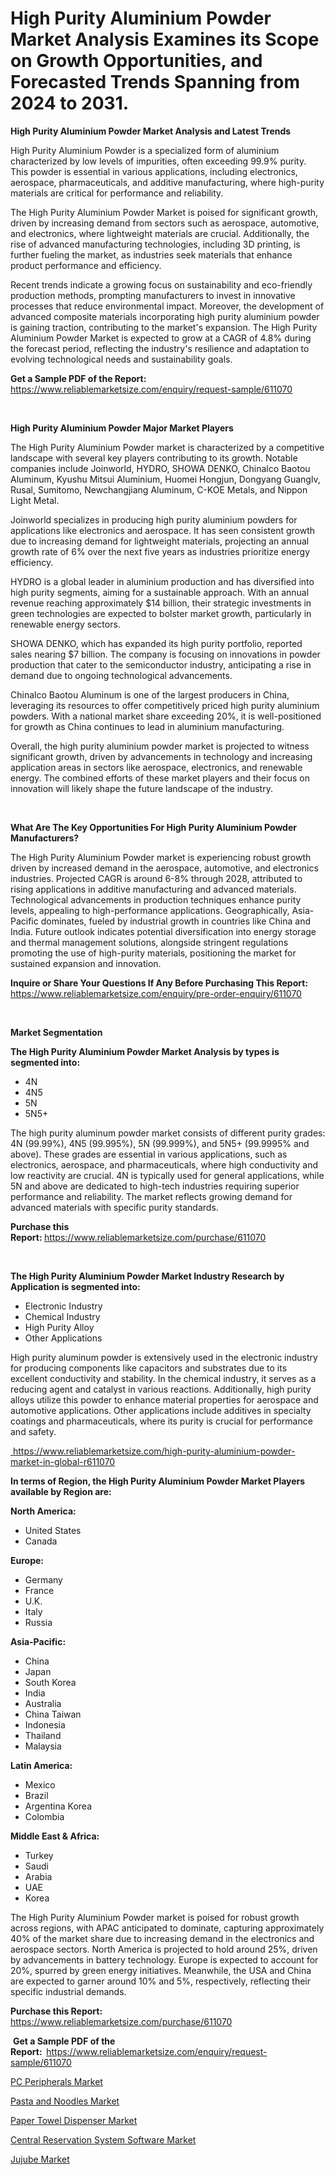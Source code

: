 <p><h1>High Purity Aluminium Powder Market Analysis Examines its Scope on Growth Opportunities, and Forecasted Trends Spanning from 2024 to 2031.</h1></p><p><strong>High Purity Aluminium Powder Market Analysis and Latest Trends</strong></p>
<p><p>High Purity Aluminium Powder is a specialized form of aluminium characterized by low levels of impurities, often exceeding 99.9% purity. This powder is essential in various applications, including electronics, aerospace, pharmaceuticals, and additive manufacturing, where high-purity materials are critical for performance and reliability.</p><p>The High Purity Aluminium Powder Market is poised for significant growth, driven by increasing demand from sectors such as aerospace, automotive, and electronics, where lightweight materials are crucial. Additionally, the rise of advanced manufacturing technologies, including 3D printing, is further fueling the market, as industries seek materials that enhance product performance and efficiency.</p><p>Recent trends indicate a growing focus on sustainability and eco-friendly production methods, prompting manufacturers to invest in innovative processes that reduce environmental impact. Moreover, the development of advanced composite materials incorporating high purity aluminium powder is gaining traction, contributing to the market's expansion. The High Purity Aluminium Powder Market is expected to grow at a CAGR of 4.8% during the forecast period, reflecting the industry's resilience and adaptation to evolving technological needs and sustainability goals.</p></p>
<p><strong>Get a Sample PDF of the Report:&nbsp;</strong> <a href="https://www.reliablemarketsize.com/enquiry/request-sample/611070?utm_campaign=1131&utm_medium=2&utm_source=Github&utm_content=ia&utm_term=18112024&utm_id=high-purity-aluminium-powder">https://www.reliablemarketsize.com/enquiry/request-sample/611070</a></p>
<p>&nbsp;</p>
<p><strong>High Purity Aluminium Powder Major Market Players</strong></p>
<p><p>The High Purity Aluminium Powder market is characterized by a competitive landscape with several key players contributing to its growth. Notable companies include Joinworld, HYDRO, SHOWA DENKO, Chinalco Baotou Aluminum, Kyushu Mitsui Aluminium, Huomei Hongjun, Dongyang Guanglv, Rusal, Sumitomo, Newchangjiang Aluminum, C-KOE Metals, and Nippon Light Metal.</p><p>Joinworld specializes in producing high purity aluminium powders for applications like electronics and aerospace. It has seen consistent growth due to increasing demand for lightweight materials, projecting an annual growth rate of 6% over the next five years as industries prioritize energy efficiency.</p><p>HYDRO is a global leader in aluminium production and has diversified into high purity segments, aiming for a sustainable approach. With an annual revenue reaching approximately $14 billion, their strategic investments in green technologies are expected to bolster market growth, particularly in renewable energy sectors.</p><p>SHOWA DENKO, which has expanded its high purity portfolio, reported sales nearing $7 billion. The company is focusing on innovations in powder production that cater to the semiconductor industry, anticipating a rise in demand due to ongoing technological advancements.</p><p>Chinalco Baotou Aluminum is one of the largest producers in China, leveraging its resources to offer competitively priced high purity aluminium powders. With a national market share exceeding 20%, it is well-positioned for growth as China continues to lead in aluminium manufacturing.</p><p>Overall, the high purity aluminium powder market is projected to witness significant growth, driven by advancements in technology and increasing application areas in sectors like aerospace, electronics, and renewable energy. The combined efforts of these market players and their focus on innovation will likely shape the future landscape of the industry.</p></p>
<p>&nbsp;</p>
<p><strong>What Are The Key Opportunities For High Purity Aluminium Powder Manufacturers?</strong></p>
<p><p>The High Purity Aluminium Powder market is experiencing robust growth driven by increased demand in the aerospace, automotive, and electronics industries. Projected CAGR is around 6-8% through 2028, attributed to rising applications in additive manufacturing and advanced materials. Technological advancements in production techniques enhance purity levels, appealing to high-performance applications. Geographically, Asia-Pacific dominates, fueled by industrial growth in countries like China and India. Future outlook indicates potential diversification into energy storage and thermal management solutions, alongside stringent regulations promoting the use of high-purity materials, positioning the market for sustained expansion and innovation.</p></p>
<p><strong>Inquire or Share Your Questions If Any Before Purchasing This Report:</strong> <a href="https://www.reliablemarketsize.com/enquiry/pre-order-enquiry/611070?utm_campaign=1131&utm_medium=2&utm_source=Github&utm_content=ia&utm_term=18112024&utm_id=high-purity-aluminium-powder">https://www.reliablemarketsize.com/enquiry/pre-order-enquiry/611070</a></p>
<p>&nbsp;</p>
<p><strong>Market Segmentation</strong></p>
<p><strong>The High Purity Aluminium Powder Market Analysis by types is segmented into:</strong></p>
<p><ul><li>4N</li><li>4N5</li><li>5N</li><li>5N5+</li></ul></p>
<p><p>The high purity aluminum powder market consists of different purity grades: 4N (99.99%), 4N5 (99.995%), 5N (99.999%), and 5N5+ (99.9995% and above). These grades are essential in various applications, such as electronics, aerospace, and pharmaceuticals, where high conductivity and low reactivity are crucial. 4N is typically used for general applications, while 5N and above are dedicated to high-tech industries requiring superior performance and reliability. The market reflects growing demand for advanced materials with specific purity standards.</p></p>
<p><strong>Purchase this Report:&nbsp;</strong><a href="https://www.reliablemarketsize.com/purchase/611070?utm_campaign=1131&utm_medium=2&utm_source=Github&utm_content=ia&utm_term=18112024&utm_id=high-purity-aluminium-powder">https://www.reliablemarketsize.com/purchase/611070</a></p>
<p>&nbsp;</p>
<p><strong>The High Purity Aluminium Powder Market Industry Research by Application is segmented into:</strong></p>
<p><ul><li>Electronic Industry</li><li>Chemical Industry</li><li>High Purity Alloy</li><li>Other Applications</li></ul></p>
<p><p>High purity aluminum powder is extensively used in the electronic industry for producing components like capacitors and substrates due to its excellent conductivity and stability. In the chemical industry, it serves as a reducing agent and catalyst in various reactions. Additionally, high purity alloys utilize this powder to enhance material properties for aerospace and automotive applications. Other applications include additives in specialty coatings and pharmaceuticals, where its purity is crucial for performance and safety.</p></p>
<p><a href="https://www.reliablemarketsize.com/high-purity-aluminium-powder-market-in-global-r611070?utm_campaign=1131&utm_medium=2&utm_source=Github&utm_content=ia&utm_term=18112024&utm_id=high-purity-aluminium-powder">&nbsp;https://www.reliablemarketsize.com/high-purity-aluminium-powder-market-in-global-r611070</a></p>
<p><strong>In terms of Region, the High Purity Aluminium Powder Market Players available by Region are:</strong></p>
<p>
    <p> <strong> North America: </strong>
        <ul>
            <li>United States</li>
            <li>Canada</li>
        </ul>
        </p> 
    <p> <strong> Europe: </strong>
        <ul>
            <li>Germany</li>
            <li>France</li>
            <li>U.K.</li>
            <li>Italy</li>
            <li>Russia</li>
        </ul>
        </p> 
    <p> <strong> Asia-Pacific: </strong>
        <ul>
            <li>China</li>
            <li>Japan</li>
            <li>South Korea</li>
            <li>India</li>
            <li>Australia</li>
            <li>China Taiwan</li>
            <li>Indonesia</li>
            <li>Thailand</li>
            <li>Malaysia</li>
        </ul>
        </p> 
    <p> <strong> Latin America: </strong>
        <ul>
            <li>Mexico</li>
            <li>Brazil</li>
            <li>Argentina Korea</li>
            <li>Colombia</li>
        </ul>
        </p> 
    <p> <strong> Middle East & Africa: </strong>
        <ul>
            <li>Turkey</li>
            <li>Saudi</li>
            <li>Arabia</li>
            <li>UAE</li>
            <li>Korea</li>
        </ul>
    </p>
    </p>
<p><p>The High Purity Aluminium Powder market is poised for robust growth across regions, with APAC anticipated to dominate, capturing approximately 40% of the market share due to increasing demand in the electronics and aerospace sectors. North America is projected to hold around 25%, driven by advancements in battery technology. Europe is expected to account for 20%, spurred by green energy initiatives. Meanwhile, the USA and China are expected to garner around 10% and 5%, respectively, reflecting their specific industrial demands.</p></p>
<p><strong>Purchase this Report: </strong><a href="https://www.reliablemarketsize.com/purchase/611070?utm_campaign=1131&utm_medium=2&utm_source=Github&utm_content=ia&utm_term=18112024&utm_id=high-purity-aluminium-powder">https://www.reliablemarketsize.com/purchase/611070</a></p>
<p>&nbsp;<strong>Get a Sample PDF of the Report:&nbsp;&nbsp;</strong><a href="https://www.reliablemarketsize.com/enquiry/request-sample/611070?utm_campaign=1131&utm_medium=2&utm_source=Github&utm_content=ia&utm_term=18112024&utm_id=high-purity-aluminium-powder">https://www.reliablemarketsize.com/enquiry/request-sample/611070</a></p>
<p><strong></strong></p>
<p><p><a href="https://www.linkedin.com/pulse/pc-peripherals-market-evolution-regional-adaptations-innovation-pzexe?utm_campaign=1131&utm_medium=2&utm_source=Github&utm_content=ia&utm_term=18112024&utm_id=high-purity-aluminium-powder">PC Peripherals Market</a></p><p><a href="https://www.linkedin.com/pulse/pasta-noodles-market-segmentation-in-depth-analysis-familycommercial-cuxof?utm_campaign=1131&utm_medium=2&utm_source=Github&utm_content=ia&utm_term=18112024&utm_id=high-purity-aluminium-powder">Pasta and Noodles Market</a></p><p><a href="https://www.linkedin.com/pulse/global-paper-towel-dispenser-market-landscape-future-trends-zu7pe?utm_campaign=1131&utm_medium=2&utm_source=Github&utm_content=ia&utm_term=18112024&utm_id=high-purity-aluminium-powder">Paper Towel Dispenser Market</a></p><p><a href="https://issuu.com/reportprime-2/docs/central-reservation-system-software_f29acf8c8f1f34?utm_campaign=1131&utm_medium=2&utm_source=Github&utm_content=ia&utm_term=18112024&utm_id=high-purity-aluminium-powder">Central Reservation System Software Market</a></p><p><a href="https://issuu.com/reportprime-2/docs/jujube-market-size-2030.pptx_95c79a11fd8fad?utm_campaign=1131&utm_medium=2&utm_source=Github&utm_content=ia&utm_term=18112024&utm_id=high-purity-aluminium-powder">Jujube Market</a></p></p>